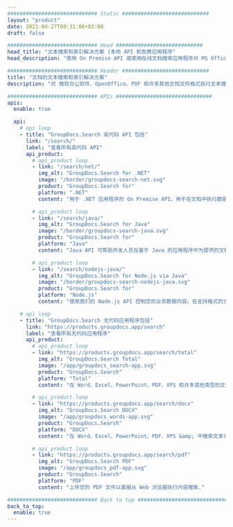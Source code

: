 ```yaml
---
############################# Static ############################
layout: "product"
date: 2021-04-27T09:31:06+03:00
draft: false

############################# Head ############################
head_title: "文本搜索和索引解决方案 |本地 API 和免费应用程序"
head_description: "使用 On Premise API 或使用在线文档搜索应用程序对 MS Office、OpenDocument、PDF 和其他文件格式执行文本搜索和数据索引."

############################# Header ############################
title: "文档的文本搜索和索引解决方案"
description: "对 微软办公软件、OpenOffice、PDF 和许多其他文档文件格式执行文本搜索和索引."

############################# APIs ###############################
apis:
  enable: true

  api:
    # api loop
    - title: "GroupDocs.Search 高代码 API 包括"
      link: "/search/"
      label: "查看所有高代码 API"
      api_product:
        # api_product loop
        - link: "/search/net/"
          img_alt: "GroupDocs.Search for .NET"
          image: "/border/groupdocs-search-net.svg"
          product: "GroupDocs.Search for"
          platform: ".NET"
          content: "用于 .NET 应用程序的 On Premise API，用于在文档中执行数据索引和文本搜索."

        # api_product loop
        - link: "/search/java/"
          img_alt: "GroupDocs.Search for Java"
          image: "/border/groupdocs-search-java.svg"
          product: "GroupDocs.Search for"
          platform: "Java"
          content: "Java API 可帮助开发人员在基于 Java 的应用程序中为提供的文档实现文本搜索和数据索引."

        # api_product loop
        - link: "/search/nodejs-java/"
          img_alt: "GroupDocs.Search for Node.js via Java"
          image: "/border/groupdocs-search-nodejs-java.svg"
          product: "GroupDocs.Search for"
          platform: "Node.js"
          content: "使用我们的 Node.js API 控制您的业务数据内容。在支持格式的文档中搜索数据并建立索引。"

    # api loop
    - title: "GroupDocs.Search 无代码应用程序包括"
      link: "https://products.groupdocs.app/search"
      label: "查看所有无代码应用程序"
      api_product:
        # api_product loop
        - link: "https://products.groupdocs.app/search/total"
          img_alt: "GroupDocs.Search Total"
          image: "/app/groupdocs_search-app.svg"
          product: "GroupDocs.Search"
          platform: "Total"
          content: "在 Word、Excel、PowerPoint、PDF、XPS 和许多其他类型的文件中搜索文本."

        # api_product loop
        - link: "https://products.groupdocs.app/search/docx"
          img_alt: "GroupDocs.Search DOCX"
          image: "/app/groupdocs_words-app.svg"
          product: "GroupDocs.Search"
          platform: "DOCX"
          content: "在 Word、Excel、PowerPoint、PDF、XPS &amp; 中搜索文本许多其他类型的文件。"

        # api_product loop
        - link: "https://products.groupdocs.app/search/pdf"
          img_alt: "GroupDocs.Search PDF"
          image: "/app/groupdocs_pdf-app.svg"
          product: "GroupDocs.Search"
          platform: "PDF"
          content: "上传您的 PDF 文件以直接从 Web 浏览器执行内容搜索."

############################# Back to top ###############################
back_to_top:
  enable: true
---
```

